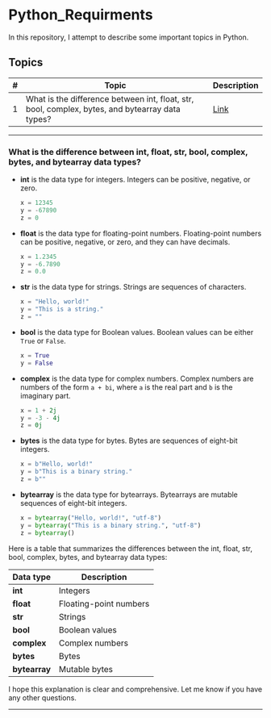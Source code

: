 # Python_Requirments
In this repository, I attempt to describe some important topics in Python.

## Topics

| #   | Topic                                                                                           | Description |
| --- | ----------------------------------------------------------------------------------------------- | ----------- |
| 1   | What is the difference between int, float, str, bool, complex, bytes, and bytearray data types? | [Link](#what-is-the-difference-between-int-float-str-bool-complex-bytes-and-bytearray-data-types)       |

___
### What is the difference between int, float, str, bool, complex, bytes, and bytearray data types?

* **int** is the data type for integers. Integers can be positive, negative, or zero.

    ```python
    x = 12345
    y = -67890
    z = 0
    ```

* **float** is the data type for floating-point numbers. Floating-point numbers can be positive, negative, or zero, and they can have decimals.

    ```python
    x = 1.2345
    y = -6.7890
    z = 0.0
    ```

* **str** is the data type for strings. Strings are sequences of characters.

    ```python
    x = "Hello, world!"
    y = "This is a string."
    z = ""
    ```

* **bool** is the data type for Boolean values. Boolean values can be either `True` or `False`.

    ```python
    x = True
    y = False
    ```

* **complex** is the data type for complex numbers. Complex numbers are numbers of the form `a + bi`, where `a` is the real part and `b` is the imaginary part.

    ```python
    x = 1 + 2j
    y = -3 - 4j
    z = 0j
    ```

* **bytes** is the data type for bytes. Bytes are sequences of eight-bit integers.

    ```python
    x = b"Hello, world!"
    y = b"This is a binary string."
    z = b""
    ```

* **bytearray** is the data type for bytearrays. Bytearrays are mutable sequences of eight-bit integers.

    ```python
    x = bytearray("Hello, world!", "utf-8")
    y = bytearray("This is a binary string.", "utf-8")
    z = bytearray()
    ```

Here is a table that summarizes the differences between the int, float, str, bool, complex, bytes, and bytearray data types:

| Data type | Description |
|---|---|
| **int** | Integers |
| **float** | Floating-point numbers |
| **str** | Strings |
| **bool** | Boolean values |
| **complex** | Complex numbers |
| **bytes** | Bytes |
| **bytearray** | Mutable bytes |

I hope this explanation is clear and comprehensive. Let me know if you have any other questions.
___